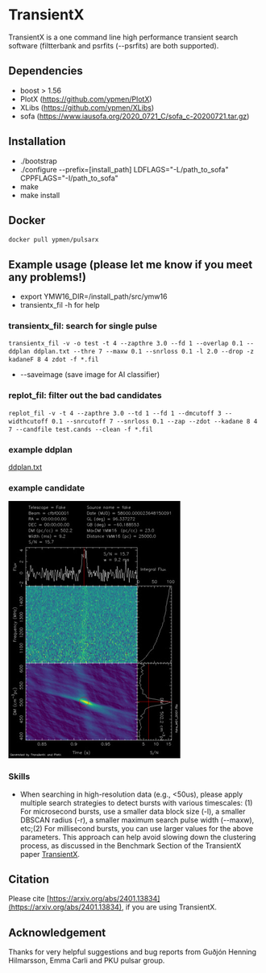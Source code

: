 # TransientX

TransientX is a one command line high performance transient search software (filtterbank and psrfits (--psrfits) are both supported).

## Dependencies

- boost > 1.56
- PlotX (https://github.com/ypmen/PlotX)
- XLibs (https://github.com/ypmen/XLibs)
- sofa (https://www.iausofa.org/2020_0721_C/sofa_c-20200721.tar.gz)

## Installation
- ./bootstrap
- ./configure --prefix=[install_path] LDFLAGS="-L/path_to_sofa" CPPFLAGS="-I/path_to_sofa"
- make
- make install

## Docker
```
docker pull ypmen/pulsarx
```

## Example usage (**please let me know if you meet any problems!**)
- export YMW16_DIR=/install_path/src/ymw16
- transientx_fil -h for help

### transientx_fil: search for single pulse
```
transientx_fil -v -o test -t 4 --zapthre 3.0 --fd 1 --overlap 0.1 --ddplan ddplan.txt --thre 7 --maxw 0.1 --snrloss 0.1 -l 2.0 --drop -z kadaneF 8 4 zdot -f *.fil
```
- --saveimage (save image for AI classifier)
### replot_fil: filter out the bad candidates
```
replot_fil -v -t 4 --zapthre 3.0 --td 1 --fd 1 --dmcutoff 3 --widthcutoff 0.1 --snrcutoff 7 --snrloss 0.1 --zap --zdot --kadane 8 4 7 --candfile test.cands --clean -f *.fil
```

### example ddplan
[ddplan.txt](examples/ddplan.txt)
### example candidate

![exmaple](examples/example.png)

### Skills
- When searching in high-resolution data (e.g., <50us), please apply multiple search strategies to detect bursts with various timescales: (1) For microsecond bursts, use a smaller data block size (-l), a smaller DBSCAN radius (-r), a smaller maximum search pulse width (--maxw), etc;(2) For millisecond bursts, you can use larger values for the above parameters. This approach can help avoid slowing down the clustering process, as discussed in the Benchmark Section of the TransientX paper [TransientX](https://arxiv.org/abs/2401.13834).

## Citation

Please cite [https://arxiv.org/abs/2401.13834](https://arxiv.org/abs/2401.13834), if you are using TransientX.

## Acknowledgement
Thanks for very helpful suggestions and bug reports from Guðjón Henning Hilmarsson, Emma Carli and PKU pulsar group.

